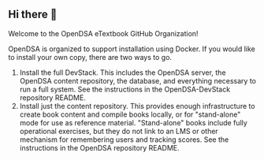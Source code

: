 ## Hi there 👋
Welcome to the OpenDSA eTextbook GitHub Organization!

OpenDSA is organized to support installation using Docker. If you would like to install your own copy, there are two ways to go.

1. Install the full DevStack. This includes the OpenDSA server, the OpenDSA content repository, the database, and everything necessary to run a full system. See the instructions in the OpenDSA-DevStack repository README.
2. Install just the content repository. This provides enough infrastructure to create book content and compile books locally, or for "stand-alone" mode for use as reference material. "Stand-alone" books include fully operational exercises, but they do not link to an LMS or other mechanism for remembering users and tracking scores. See the instructions in the OpenDSA repository README.
